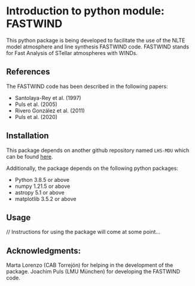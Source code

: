 # Introduction to python module: FASTWIND

This python package is being developed to facilitate the use of the NLTE model atmosphere and line synthesis FASTWIND code. FASTWIND stands for Fast Analysis of STellar atmospheres with WINDs.

## References

The FASTWIND code has been described in the following papers:

- Santolaya-Rey et al. (1997)
- Puls et al. (2005)
- Rivero González et al. (2011)
- Puls et al. (2020)

## Installation

This package depends on another github repository named `LHS-MDU` which can be found [here](https://github.com/sahilm89/lhsmdu).

Additionally, the package depends on the following python packages:

- Python 3.8.5 or above
- numpy 1.21.5 or above
- astropy 5.1 or above
- matplotlib 3.5.2 or above

## Usage

// Instructions for using the package will come at some point...

## Acknowledgments:

Marta Lorenzo (CAB Torrejón) for helping in the development of the package.
Joachim Puls (LMU München) for developing the FASTWIND code.